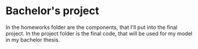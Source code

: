 # Bachelor's project
In the homeworks folder are the components, that I'll put into the final project. In the project folder is the final code, that will be used for my model in my bachelor thesis.
